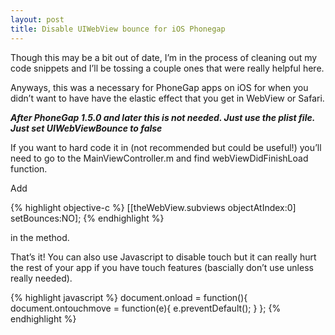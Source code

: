 ```yaml
---
layout: post
title: Disable UIWebView bounce for iOS Phonegap
---
```



Though this may be a bit out of date, I’m in the process of cleaning out my code snippets and I’ll be tossing a couple ones that were really helpful here.

Anyways, this was a necessary for PhoneGap apps on iOS for when you didn’t want to have have the elastic effect that you get in WebView or Safari.

***After PhoneGap 1.5.0 and later this is not needed. Just use the plist file. Just set UIWebViewBounce to false***

If you want to hard code it in (not recommended but could be useful!) you’ll need to go to the MainViewController.m and find webViewDidFinishLoad function.

Add

{% highlight objective-c %}
[[theWebView.subviews objectAtIndex:0] setBounces:NO];
{% endhighlight %}

in the method.


That’s it! You can also use Javascript to disable touch but it can really hurt the rest of your app if you have touch features (bascially don’t use unless really needed).

{% highlight javascript %}
document.onload = function(){
document.ontouchmove = function(e){ e.preventDefault(); }
};
{% endhighlight %}
